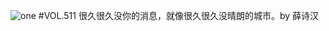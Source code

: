 ![one](http://image.wufazhuce.com/Fv7NmIIVw7JIu3QHtPDuC9H-mFPF)
#VOL.511
很久很久没你的消息，就像很久很久没晴朗的城市。by 薛诗汉